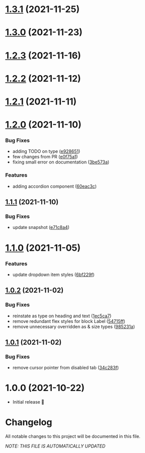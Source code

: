 # [1.3.1](https://github.com/Atom-Learning/components/compare/v1.3.0...v1.3.1) (2021-11-25)

# [1.3.0](https://github.com/Atom-Learning/components/compare/v1.2.3...v1.3.0) (2021-11-23)

# [1.2.3](https://github.com/Atom-Learning/components/compare/v1.2.2...v1.2.3) (2021-11-16)

# [1.2.2](https://github.com/Atom-Learning/components/compare/v1.2.1...v1.2.2) (2021-11-12)

# [1.2.1](https://github.com/Atom-Learning/components/compare/v1.2.0...v1.2.1) (2021-11-11)

# [1.2.0](https://github.com/Atom-Learning/components/compare/v1.1.1...v1.2.0) (2021-11-10)


### Bug Fixes

* adding TODO on type ([e928651](https://github.com/Atom-Learning/components/commit/e928651928291f8a9b639c8fa6c348b1bafe6513))
* few changes from PR ([e0f75a1](https://github.com/Atom-Learning/components/commit/e0f75a1788af1e23ec6efdfdd24f2788d73d33b0))
* fixing small error on documentation ([3be573a](https://github.com/Atom-Learning/components/commit/3be573a7584cbe8470a0db0186302e3e39e8734b))


### Features

* adding accordion component ([60eac3c](https://github.com/Atom-Learning/components/commit/60eac3c47e3ce48371af624ff1ec0b6477b86823))

## [1.1.1](https://github.com/Atom-Learning/components/compare/v1.1.0...v1.1.1) (2021-11-10)


### Bug Fixes

* update snapshot ([e71c8a4](https://github.com/Atom-Learning/components/commit/e71c8a4f03227a29eeefca9d2afd7b6355a3ed46))

# [1.1.0](https://github.com/Atom-Learning/components/compare/v1.0.2...v1.1.0) (2021-11-05)


### Features

* update dropdown item styles ([6bf229f](https://github.com/Atom-Learning/components/commit/6bf229fbfa9cffaaa74fda5d3629636a926a3404))

## [1.0.2](https://github.com/Atom-Learning/components/compare/v1.0.1...v1.0.2) (2021-11-02)


### Bug Fixes

* reinstate as type on heading and text ([1ec5ca7](https://github.com/Atom-Learning/components/commit/1ec5ca7d7ae09664bbd662cc21fee7784cf1bb3c))
* remove redundant flex styles for block Label ([54715ff](https://github.com/Atom-Learning/components/commit/54715ffc938231b4569a3ce4813c2e25d5404988))
* remove unnecessary overridden as & size types ([985231a](https://github.com/Atom-Learning/components/commit/985231a9259005a6b44cdfe20ba786f942dba81c))

## [1.0.1](https://github.com/Atom-Learning/components/compare/v1.0.0...v1.0.1) (2021-11-02)


### Bug Fixes

* remove cursor pointer from disabled tab ([34c283f](https://github.com/Atom-Learning/components/commit/34c283f70ce73d0ca2b2886e495bcece5475097c))

# 1.0.0 (2021-10-22)

- Initial release 🎉

# Changelog

All notable changes to this project will be documented in this file.

_NOTE: THIS FILE IS AUTOMATICALLY UPDATED_
